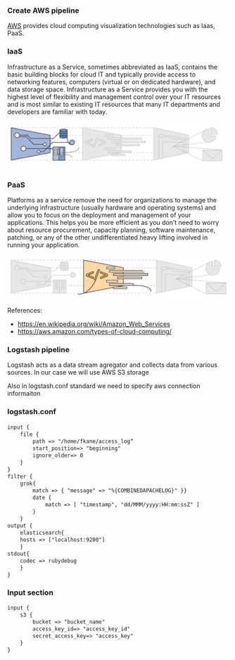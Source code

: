 ### Create AWS pipeline

[AWS](https://en.wikipedia.org/wiki/Amazon_Web_Services) provides cloud computing visualization technologies such as Iaas, PaaS.

### IaaS

Infrastructure as a Service, sometimes abbreviated as IaaS, contains the basic building blocks for cloud IT and typically provide access to networking features, computers (virtual or on dedicated hardware), and data storage space. Infrastructure as a Service provides you with the highest level of flexibility and management control over your IT resources and is most similar to existing IT resources that many IT departments and developers are familiar with today.

![IMG](images/IaaS.png)

### PaaS

Platforms as a service remove the need for organizations to manage the underlying infrastructure (usually hardware and operating systems) and allow you to focus on the deployment and management of your applications. This helps you be more efficient as you don’t need to worry about resource procurement, capacity planning, software maintenance, patching, or any of the other undifferentiated heavy lifting involved in running your application.

![IMG](images/Paas.png)

References:
  * https://en.wikipedia.org/wiki/Amazon_Web_Services
  * https://aws.amazon.com/types-of-cloud-computing/
  
### Logstash pipeline

Logstash acts as a data stream agregator and collects data from various sources.
In our case we will use AWS S3 storage

Also in logstash.conf standard we need to specify aws connection informaiton

### logstash.conf

```buildoutcfg
input {
	file {
		path => "/home/fkane/access_log“
		start_position=> "beginning"
		ignore_older=> 0
	}
}
filter {
	grok{
		match => { "message" => "%{COMBINEDAPACHELOG}" }}
		date {
			match => [ "timestamp", "dd/MMM/yyyy:HH:mm:ssZ" ]
		}
	}
output {
	elasticsearch{
	hosts => ["localhost:9200"]
	}
stdout{
	codec => rubydebug
	}
}
```

###  Input section
```buildoutcfg
input {
    s3 {
        bucket => "bucket_name"
        access_key_id=> "access_key_id"
        secret_access_key=> "access_key"
    }
}
```

